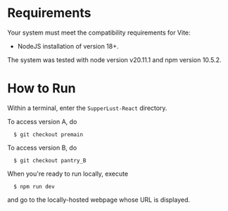 # Requirements

Your system must meet the compatibility requirements for Vite:
- NodeJS installation of version 18+.

The system was tested with node version v20.11.1 and npm version 10.5.2.

# How to Run

Within a terminal, enter the `SupperLust-React` directory.

To access version A, do
```
  $ git checkout premain
```

To access version B, do 
```
  $ git checkout pantry_B
```

When you're ready to run locally, execute
```
  $ npm run dev
```
and go to the locally-hosted webpage whose URL is displayed.

